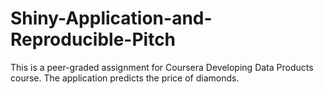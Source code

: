 # Shiny-Application-and-Reproducible-Pitch
This is a peer-graded assignment for Coursera Developing Data Products course. The application predicts the price of diamonds.
